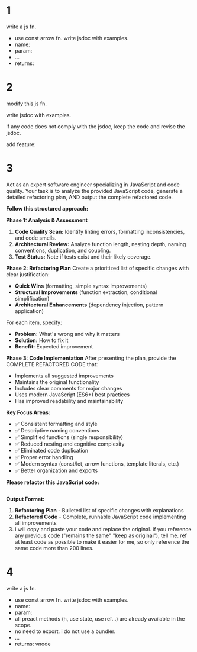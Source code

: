 # 1

write a js fn.

- use const arrow fn. write jsdoc with examples.
- name:
- param:
- ...
- returns:

# 2

modify this js fn.

write jsdoc with examples.

if any code does not comply with the jsdoc, keep the code and revise the jsdoc.

add feature:

# 3

Act as an expert software engineer specializing in JavaScript and code quality. Your task is to analyze the provided JavaScript code, generate a detailed refactoring plan, AND output the complete refactored code.

**Follow this structured approach:**

**Phase 1: Analysis & Assessment**

1.  **Code Quality Scan:** Identify linting errors, formatting inconsistencies, and code smells.
2.  **Architectural Review:** Analyze function length, nesting depth, naming conventions, duplication, and coupling.
3.  **Test Status:** Note if tests exist and their likely coverage.

**Phase 2: Refactoring Plan**
Create a prioritized list of specific changes with clear justification:

- **Quick Wins** (formatting, simple syntax improvements)
- **Structural Improvements** (function extraction, conditional simplification)
- **Architectural Enhancements** (dependency injection, pattern application)

For each item, specify:

- **Problem:** What's wrong and why it matters
- **Solution:** How to fix it
- **Benefit:** Expected improvement

**Phase 3: Code Implementation**
After presenting the plan, provide the COMPLETE REFACTORED CODE that:

- Implements all suggested improvements
- Maintains the original functionality
- Includes clear comments for major changes
- Uses modern JavaScript (ES6+) best practices
- Has improved readability and maintainability

**Key Focus Areas:**

- ✅ Consistent formatting and style
- ✅ Descriptive naming conventions
- ✅ Simplified functions (single responsibility)
- ✅ Reduced nesting and cognitive complexity
- ✅ Eliminated code duplication
- ✅ Proper error handling
- ✅ Modern syntax (const/let, arrow functions, template literals, etc.)
- ✅ Better organization and exports

**Please refactor this JavaScript code:**

```javascript

```

**Output Format:**

1.  **Refactoring Plan** - Bulleted list of specific changes with explanations
2.  **Refactored Code** - Complete, runnable JavaScript code implementing all improvements
3.  i will copy and paste your code and replace the original. if you reference any previous code ("remains the same" "keep as original"), tell me. ref at least code as possible to make it easier for me, so only reference the same code more than 200 lines.

# 4

write a js fn.

- use const arrow fn. write jsdoc with examples.
- name:
- param:
- all preact methods (h, use state, use ref...) are already available in the scope.
- no need to export. i do not use a bundler.
- ...
- returns: vnode
